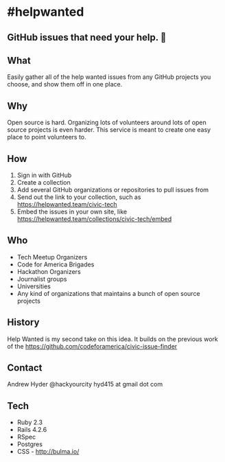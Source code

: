 # #helpwanted

## GitHub issues that need your help. 👏

## What
Easily gather all of the help wanted issues from any GitHub projects you choose, and show them off in one place.

## Why
Open source is hard. Organizing lots of volunteers around lots of open source projects is even harder. This service is meant to create one easy place to point volunteers to.

## How
1. Sign in with GitHub
2. Create a collection
3. Add several GitHub organizations or repositories to pull issues from
4. Send out the link to your collection, such as https://helpwanted.team/civic-tech
5. Embed the issues in your own site, like https://helpwanted.team/collections/civic-tech/embed

## Who
* Tech Meetup Organizers
* Code for America Brigades
* Hackathon Organizers
* Journalist groups
* Universities
* Any kind of organizations that maintains a bunch of open source projects

## History
Help Wanted is my second take on this idea. It builds on the previous work of the https://github.com/codeforamerica/civic-issue-finder

## Contact
Andrew Hyder
@hackyourcity
hyd415 at gmail dot com

## Tech
* Ruby 2.3
* Rails 4.2.6
* RSpec
* Postgres
* CSS - http://bulma.io/
